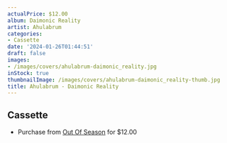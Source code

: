```yaml
---
actualPrice: $12.00
album: Daimonic Reality
artist: Ahulabrum
categories:
- Cassette
date: '2024-01-26T01:44:51'
draft: false
images:
- /images/covers/ahulabrum-daimonic_reality.jpg
inStock: true
thumbnailImage: /images/covers/ahulabrum-daimonic_reality-thumb.jpg
title: Ahulabrum - Daimonic Reality
---
```


## Cassette
* Purchase from [Out Of Season](https://www.outofseasonlabel.com/products/ahulabrum-daimonic-reality-cassette-tape) for $12.00
